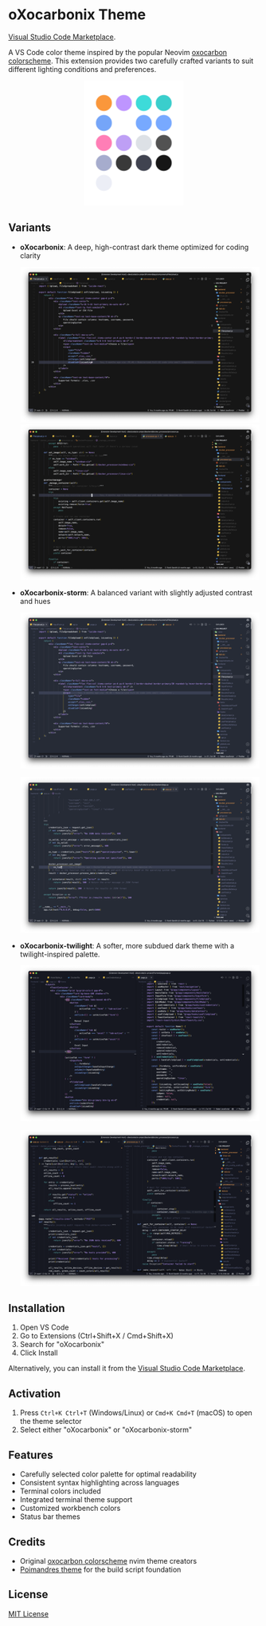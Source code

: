 # oXocarbonix Theme

[Visual Studio Code Marketplace](https://marketplace.visualstudio.com/items?itemName=RonitGandhi.oxocarbonix).

A VS Code color theme inspired by the popular Neovim [oxocarbon colorscheme](https://github.com/nyoom-engineering/oxocarbon.nvim). This extension provides two carefully crafted variants to suit different lighting conditions and preferences.

<p align="middle">
  <img src="https://github.com/ronit18/oXocarbonix-vsc/blob/main/assets/dots.png?raw=true" width="200" />
</p>

## Variants

- **oXocarbonix**: A deep, high-contrast dark theme optimized for coding clarity

    ![js-ss](https://github.com/ronit18/oXocarbonix-vsc/blob/main/assets/ss-js.png?raw=true)
    ![py-ss](https://github.com/ronit18/oXocarbonix-vsc/blob/main/assets/ss-py.png?raw=true)

- **oXocarbonix-storm**: A balanced variant with slightly adjusted contrast and hues

    ![js-ss-storm](https://github.com/ronit18/oXocarbonix-vsc/blob/main/assets/ss-js-storm.png?raw=true)

    ![python-ss-storm](https://github.com/ronit18/oXocarbonix-vsc/blob/main/assets/ss-py-storm.png?raw=true)

- **oXocarbonix-twilight**: A softer, more subdued dark theme with a twilight-inspired palette.

    ![js-ss-twilight](https://raw.githubusercontent.com/ronit18/oXocarbonix-vsc/refs/heads/main/assets/ss-js-twilight.png?raw=true)

    ![py-ss-twilight](https://raw.githubusercontent.com/ronit18/oXocarbonix-vsc/refs/heads/main/assets/ss-py-twilight.png?raw=true)

## Installation

1. Open VS Code
2. Go to Extensions (Ctrl+Shift+X / Cmd+Shift+X)
3. Search for "oXocarbonix"
4. Click Install

Alternatively, you can install it from the [Visual Studio Code Marketplace](https://marketplace.visualstudio.com/items?itemName=RonitGandhi.oxocarbonix).

## Activation

1. Press `Ctrl+K Ctrl+T` (Windows/Linux) or `Cmd+K Cmd+T` (macOS) to open the theme selector
2. Select either "oXocarbonix" or "oXocarbonix-storm"

## Features

- Carefully selected color palette for optimal readability
- Consistent syntax highlighting across languages
- Terminal colors included
- Integrated terminal theme support
- Customized workbench colors
- Status bar themes

## Credits

- Original [oxocarbon colorscheme](https://github.com/nyoom-engineering/oxocarbon.nvim) nvim theme creators
- [Poimandres theme](https://github.com/drcmda/poimandres-theme) for the build script foundation

## License

[MIT License](LICENSE)
